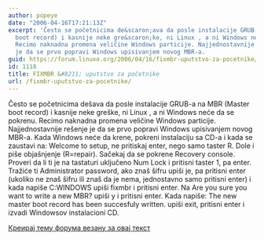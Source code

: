 ```yaml
---
author: popeye
date: "2006-04-16T17:21:13Z"
excerpt: 'Često se početnicima de&scaron;ava da posle instalacije GRUB-a na MBR (Master
  boot record) i kasnije neke gre&scaron;ke, ni Linux , a ni Windows neće da se pokrenu.
  Recimo naknadna promena veličine Windows particije. Najjednostavnije re&scaron;enje
  je da se prvo popravi Windows upisivanjem novog MBR-a.              '
guid: https://forum.linuxo.org/2006/04/16/fixmbr-uputstvo-za-pocetnike/
id: 1118
title: FIXMBR &#8211; uputstvo za početnike
url: /fixmbr-uputstvo-za-pocetnike/
---
```

Često se početnicima de&scaron;ava da posle instalacije GRUB-a na MBR (Master boot record) i kasnije neke gre&scaron;ke, ni Linux , a ni Windows neće da se pokrenu. Recimo naknadna promena veličine Windows particije. Najjednostavnije re&scaron;enje je da se prvo popravi Windows upisivanjem novog MBR-a. <!--break-->Kada Windows neće da krene, pokreni instalaciju sa CD-a i kada se zaustavi na: Welcome to setup, ne pritiskaj enter, nego samo taster R. Dole i pi&scaron;e obja&scaron;njenje (R=repair). Sačekaj da se pokrene Recovery console. Proveri da li ti je na tastaturi uključeno Num Lock i pritisni taster 1, pa enter. Tražiće ti Administrator password, ako zna&scaron; &scaron;ifru upi&scaron;i je, pa pritisni enter (ukoliko ne zna&scaron; &scaron;ifru ili zna&scaron; da je nema, jednostavno samo pritisni enter) i kada napi&scaron;e C:WINDOWS upi&scaron;i fixmbr i pritisni enter. Na Are you sure you want to write a new MBR? upi&scaron;i y i pritisni enter. Kada napi&scaron;e: The new master boot record has been succesfuly written. upi&scaron;i exit, pritisni enter i izvadi Windowsov instalacioni CD. 

[Креирај тему форума везану за овај текст](https://linuxo.org/nova-tema-na-forumu/?se_pid=1118)